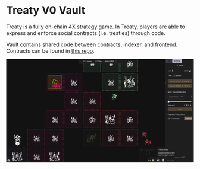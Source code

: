 # Treaty V0 Vault

Treaty is a fully on-chain 4X strategy game. In Treaty, players are able to express and enforce social contracts (i.e. treaties) through code.

Vault contains shared code between contracts, indexer, and frontend. Contracts can be found in [this repo](https://github.com/curio-research/treaty-contracts).

![Treaty](game.png)
